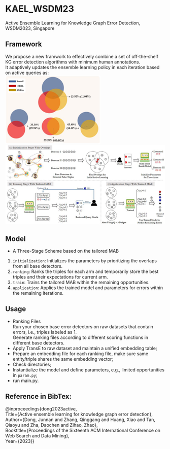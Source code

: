 # KAEL_WSDM23
Active Ensemble Learning for Knowledge Graph Error Detection, WSDM2023, Singapore

## Framework
We propose a new framwork to effectively combine a set of off-the-shelf KG error detection algorithms with minimum human annotations.<br>
It adaptively updates the ensemble learning policy in each iteration based on active queries as:<br>
<img src="/images/KAEL_running.jpg" alt="KAEL_running" width="300"/><br>
<img src="/images/KAEL.jpg" alt="KAEL" width="600"/>

## Model
- A Three-Stage Scheme based on the tailored MAB<br>
1. `initialization`: Initializes the parameters by prioritizing the overlaps from all base detectors.
2. `ranking`: Ranks the triples for each arm and temporarily store the best triples and their expectations for current arm.
3. `train`: Trains the tailored MAB within the remaining opportunities.
4. `application`: Applies the trained model and parameters for errors within the remaining iterations.

## Usage
- Ranking Files<br>
Run your chosen base error detectors on raw datasets that contain errors, i.e., triples labeled as 1.<br>
Generate ranking files according to different scoring functions in different base detectors.
- Apply TransE to raw dataset and maintain a unified embedding table;
- Prepare an embedding file for each ranking file, make sure same entity/triple shares the same embedding vector;
- Check directories;
- Instantialize the model and define parameters, e.g., limited opportunities in `param.py`;
- run main.py.

## Reference in BibTex:
@inproceedings{dong2023active,<br>
Title={Active ensemble learning for knowledge graph error detection},<br>
Author={Dong, Junnan and Zhang, Qinggang and Huang, Xiao and Tan, Qiaoyu and Zha, Daochen and Zihao, Zhao},<br>
Booktitle={Proceedings of the Sixteenth ACM International Conference on Web Search and Data Mining},<br>
Year={2023}}
